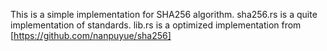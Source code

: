 This is a simple implementation for SHA256 algorithm.
sha256.rs is a quite implementation of standards.
lib.rs is a optimized implementation from [https://github.com/nanpuyue/sha256]